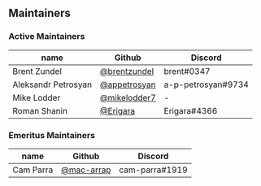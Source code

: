 ## Maintainers

### Active Maintainers
| name         | Github                                         | Discord        |
|--------------|------------------------------------------------|----------------|
| Brent Zundel | [@brentzundel](https://github.com/brentzundel) | brent#0347     |
| Aleksandr Petrosyan | [@appetrosyan](https://github.com/appetrosyan) | a-p-petrosyan#9734 |
| Mike Lodder  | [@mikelodder7](https://github.com/mikelodder7) | -              |
| Roman Shanin | [@Erigara](https://github.com/Erigara)         | Erigara#4366   |

### Emeritus Maintainers
| name         | Github                                         | Discord        |
|--------------|------------------------------------------------|----------------|
| Cam Parra    | [@mac-arrap](https://github.com/mac-arrap)     | cam-parra#1919 |
